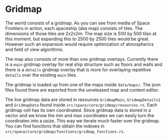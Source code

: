 # Gridmap

The world consists of a gridmap. As you can see from media of Space Frontiers in action, each spaceship (aka map) consists of tiles. The dimensions of those tiles are 2x2x2m. The map size is 500 by 500 tiles at this moment, but expanding this to 2500 by 2500 tiles would be great. However such an expansion would require optimization of atmospherics and field of view algorithms.

The map also consists of more than one gridmap overlays. Currently there is a `main` gridmap overlay for real ship structure such as floors and walls and there is a `details` gridmap overlay that is more for overlaying repetitive `details` over the existing `main` tiles.

The gridmap is loaded up from one of the maps inside `data/maps/`. The json files found there are exported from the unreleased map and content editor. 

The live gridmap data are stored in resources `GridmapMain`, `GridmapDetails1` and `GridmapData` found inside `src/space/core/gridmap/resources.rs`.
Each gridmap cell has its own coordinated. Since gridmap data is stored in a vector and we know the min and max coordinates we can easily turn the coordinates into a usize. This way we iterate much faster over the gridmap. You can find functions that obtain the indexes in `src/space/core/gridmap/functions/gridmap_functions.rs`.
